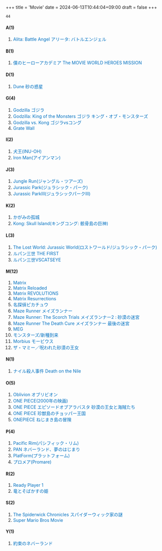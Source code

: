 +++
title = 'Movie'
date = 2024-06-13T10:44:04+09:00
draft = false
+++

```
44
```
#### A(1)
1. <font color="#0070c0">Alita: Battle Angel アリータ: バトルエンジェル</font>

#### B(1)
1. <font color="#0070c0">僕のヒーローアカデミア The MOVIE WORLD HEROES MISSION</font>
#### D(1)
1. <font color="#0070c0">Dune 砂の惑星</font>

#### G(4)
1. <font color="#0070c0">Godzilla ゴジラ</font>
2. <font color="#0070c0">Godzilla: King of the Monsters ゴジラ キング・オブ・モンスターズ</font>
3. <font color="#0070c0">Godzilla vs. Kong ゴジラvsコング</font>
4. <font color="#0070c0">Grate Wall</font>

#### I(2)
1. <font color="#0070c0">犬王(INU-OH)</font>
2. <font color="#0070c0">Iron Man(アイアンマン)</font>

#### J(3)
1. <font color="#0070c0">Jungle Run(ジャングル・ツアーズ)</font>
2. <font color="#0070c0">Jurassic Park(ジュラシック・パーク)</font>
3. <font color="#0070c0">Jurassic ParkⅢ(ジュラシックパークⅢ)</font>

#### K(2)
1. <font color="#0070c0">かがみの孤城</font>
2. <font color="#0070c0">Kong: Skull Island(キングコング: 骸骨島の巨神)</font>

#### L(3)
1. <font color="#0070c0">The Lost World: Jurassic World(ロストワールド/ジュラシック・パーク)</font>
2. <font color="#0070c0">ルパン三世 THE FIRST</font>
3. <font color="#0070c0">ルパン三世VSCATSEYE</font>

#### M(12)
1. <font color="#0070c0">Matrix</font>
2. <font color="#0070c0">Matrix Reloaded</font>
3. <font color="#0070c0">Matrix REVOLUTIONS</font>
4. <font color="#0070c0">Matrix Resurrections</font>
5. <font color="#0070c0">名探偵ピカチュウ</font>
6. <font color="#0070c0">Maze Runner メイズランナー</font>
7. <font color="#0070c0">Maze Runner: The Scorch Trials メイズランナー2 : 砂漠の迷宮</font>
8. <font color="#0070c0">Maze Runner The Death Cure メイズランナー 最後の迷宮</font>
9. <font color="#0070c0">MEG</font>
10. <font color="#0070c0">モンスターズ/新種到来</font>
11. <font color="#0070c0">Morbius モービウス</font>
12. <font color="#0070c0">ザ・マミー／呪われた砂漠の王女</font>

#### N(1)
1. <font color="#0070c0">ナイル殺人事件 Death on the Nile</font>

#### O(5)
1. <font color="#0070c0">Oblivion オブリビオン</font>
2. <font color="#0070c0">ONE PIECE(2000年の映画)</font>
3. <font color="#0070c0">ONE PIECE エピソードオブアラバスタ 砂漠の王女と海賊たち</font>
4. <font color="#0070c0">ONE PIECE 珍獣島のチョッパー王国</font>
5. <font color="#0070c0">ONEPIECE ねじまき島の冒険</font>

#### P(4)
1. <font color="#0070c0">Pacific Rim(パシフィック・リム)</font>
2. <font color="#0070c0">PAN ネバーランド、夢のはじまり</font>
3. <font color="#0070c0">PlatForm(プラットフォーム)</font>
4. <font color="#0070c0">プロメア(Promare)</font>

#### R(2)
1. <font color="#0070c0">Ready Player 1</font>
2. <font color="#0070c0">竜とそばかすの姫</font>

#### S(2)
1. <font color="#0070c0">The Spiderwick Chronicles スパイダーウィック家の謎</font>
2. <font color="#0070c0">Super Mario Bros Movie</font>

#### Y(1)
1. <font color="#0070c0">約束のネバーランド</font>